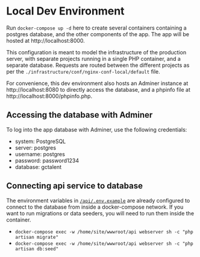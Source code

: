 # Local Dev Environment

Run `docker-compose up -d` here to create several containers containing a postgres database, and the other components of the app. The app will be hosted at http://localhost:8000.

This configuration is meant to model the infrastructure of the production server, with separate projects running in a single PHP container, and a separate database. Requests are routed between the different projects as per the `./infrastructure/conf/nginx-conf-local/default` file.

For convenience, this dev environment also hosts an Adminer instance at http://localhost:8080 to directly access the database, and a phpinfo file at http://localhost:8000/phpinfo.php.

## Accessing the database with Adminer

To log into the app database with Adminer, use the following credentials:

- system: PostgreSQL
- server: postgres
- username: postgres
- password: password1234
- database: gctalent

## Connecting api service to database

The environment variables in [`/api/.env.example`](/api/.env.example) are already configured to connect to the database from inside a docker-compose network. If you want to run migrations or data seeders, you will need to run them inside the container.

- `docker-compose exec -w /home/site/wwwroot/api webserver sh -c "php artisan migrate"`
- `docker-compose exec -w /home/site/wwwroot/api webserver sh -c "php artisan db:seed"`
